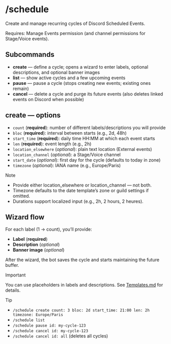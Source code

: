 # /schedule
Create and manage recurring cycles of Discord Scheduled Events.

Requires: Manage Events permission (and channel permissions for Stage/Voice events).

## Subcommands
- **create** — define a cycle; opens a wizard to enter labels, optional descriptions, and optional banner images
- **list** — show active cycles and a few upcoming events
- **pause** — pause a cycle (stops creating new events; existing ones remain)
- **cancel** — delete a cycle and purge its future events (also deletes linked events on Discord when possible)


## create — options
- `count` (**required**): number of different labels/descriptions you will provide
- `bloc` (**required**): interval between starts (e.g., 2d, 48h)
- `start_time` (**required**): daily time HH:MM at which each event starts
- `len` (**required**): event length (e.g., 2h)
- `location_elsewhere` (*optional*): plain text location (External events)
- `location_channel` (*optional*): a Stage/Voice channel
- `start_date` (*optional*): first day for the cycle (defaults to today in zone)
- `timezone` (*optional*): IANA name (e.g., Europe/Paris)

> [!NOTE]
> - Provide either location_elsewhere or location_channel — not both.
> - Timezone defaults to the date template’s zone or guild settings if omitted.
> - Durations support localized input (e.g., 2h, 2 hours, 2 heures).

## Wizard flow
For each label (1 -> count), you’ll provide:
- **Label** (**required**)
- **Description** (*optional*)
- **Banner image** (*optional*)

After the wizard, the bot saves the cycle and starts maintaining the future buffer.

> [!IMPORTANT]
> You can use placeholders in labels and descriptions. See [Templates.md](../Templates.md) for details.

> [!TIP]
> - `/schedule create count: 3 bloc: 2d start_time: 21:00 len: 2h timezone: Europe/Paris`
> - `/schedule list`
> - `/schedule pause id: my-cycle-123`
> - `/schedule cancel id: my-cycle-123`
> - `/schedule cancel id: all` (deletes all cycles)
